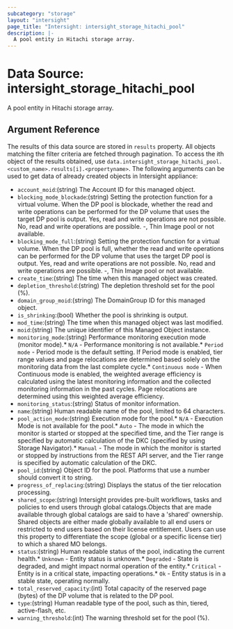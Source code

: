 ```yaml
---
subcategory: "storage"
layout: "intersight"
page_title: "Intersight: intersight_storage_hitachi_pool"
description: |-
  A pool entity in Hitachi storage array.
---
```


# Data Source: intersight_storage_hitachi_pool
A pool entity in Hitachi storage array.
## Argument Reference
The results of this data source are stored in `results` property.
All objects matching the filter criteria are fetched through pagination.
To access the ith object of the results obtained, use `data.intersight_storage_hitachi_pool.<custom_name>.results[i].<propertyname>`.
The following arguments can be used to get data of already created objects in Intersight appliance:
* `account_moid`:(string) The Account ID for this managed object. 
* `blocking_mode_blockade`:(string) Setting the protection function for a virtual volume. When the DP pool is blockade, whether the read and write operations can be performed for the DP volume that uses the target DP pool is output. Yes, read and write operations are not possible. No, read and write operations are possible. -, Thin Image pool or not available. 
* `blocking_mode_full`:(string) Setting the protection function for a virtual volume. When the DP pool is full, whether the read and write operations can be performed for the DP volume that uses the target DP pool is output. Yes, read and write operations are not possible. No, read and write operations are possible. -, Thin Image pool or not available. 
* `create_time`:(string) The time when this managed object was created. 
* `depletion_threshold`:(string) The depletion threshold set for the pool (%). 
* `domain_group_moid`:(string) The DomainGroup ID for this managed object. 
* `is_shrinking`:(bool) Whether the pool is shrinking is output. 
* `mod_time`:(string) The time when this managed object was last modified. 
* `moid`:(string) The unique identifier of this Managed Object instance. 
* `monitoring_mode`:(string) Performance monitoring execution mode (monitor mode).* `N/A` - Performance monitoring is not available.* `Period mode` - Period mode is the default setting. If Period mode is enabled, tier range values and page relocations are determined based solely on the monitoring data from the last complete cycle.* `Continuous mode` - When Continuous mode is enabled, the weighted average efficiency is calculated using the latest monitoring information and the collected monitoring information in the past cycles. Page relocations are determined using this weighted average efficiency. 
* `monitoring_status`:(string) Status of monitor information. 
* `name`:(string) Human readable name of the pool, limited to 64 characters. 
* `pool_action_mode`:(string) Execution mode for the pool.* `N/A` - Execution Mode is not available for the pool.* `Auto` - The mode in which the monitor is started or stopped at the specified time, and the Tier range is specified by automatic calculation of the DKC (specified by using Storage Navigator).* `Manual` - The mode in which the monitor is started or stopped by instructions from the REST API server, and the Tier range is specified by automatic calculation of the DKC. 
* `pool_id`:(string) Object ID for the pool. Platforms that use a number should convert it to string. 
* `progress_of_replacing`:(string) Displays the status of the tier relocation processing. 
* `shared_scope`:(string) Intersight provides pre-built workflows, tasks and policies to end users through global catalogs.Objects that are made available through global catalogs are said to have a 'shared' ownership. Shared objects are either made globally available to all end users or restricted to end users based on their license entitlement. Users can use this property to differentiate the scope (global or a specific license tier) to which a shared MO belongs. 
* `status`:(string) Human readable status of the pool, indicating the current health.* `Unknown` - Entity status is unknown.* `Degraded` - State is degraded, and might impact normal operation of the entity.* `Critical` - Entity is in a critical state, impacting operations.* `Ok` - Entity status is in a stable state, operating normally. 
* `total_reserved_capacity`:(int) Total capacity of the reserved page (bytes) of the DP volume that is related to the DP pool. 
* `type`:(string) Human readable type of the pool, such as thin, tiered, active-flash, etc. 
* `warning_threshold`:(int) The warning threshold set for the pool (%). 
 